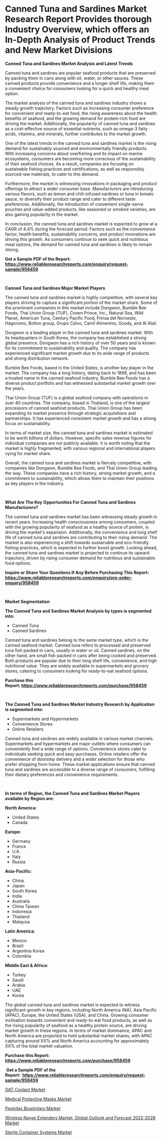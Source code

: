 <p><h1>Canned Tuna and Sardines Market Research Report Provides thorough Industry Overview, which offers an In-Depth Analysis of Product Trends and New Market Divisions</h1></p><p><strong>Canned Tuna and Sardines Market Analysis and Latest Trends</strong></p>
<p><p>Canned tuna and sardines are popular seafood products that are preserved by packing them in cans along with oil, water, or other sauces. These canned products provide convenience and a longer shelf life, making them a convenient choice for consumers looking for a quick and healthy meal option.</p><p>The market analysis of the canned tuna and sardines industry shows a steady growth trajectory. Factors such as increasing consumer preference for convenient and ready-to-eat food, the rising awareness about the health benefits of seafood, and the growing demand for protein-rich food are driving the market. Additionally, the popularity of canned tuna and sardines as a cost-effective source of essential nutrients, such as omega-3 fatty acids, vitamins, and minerals, further contributes to the market growth.</p><p>One of the latest trends in the canned tuna and sardines market is the rising demand for sustainably sourced and environmentally friendly products. With increasing concerns about overfishing and its impact on marine ecosystems, consumers are becoming more conscious of the sustainability of their seafood choices. As a result, companies are focusing on sustainable fishing practices and certifications, as well as responsibly sourced raw materials, to cater to this demand.</p><p>Furthermore, the market is witnessing innovations in packaging and product offerings to attract a wider consumer base. Manufacturers are introducing various flavors, such as lemon and chili-infused sardines or tuna in tomato sauce, to diversify their product range and cater to different taste preferences. Additionally, the introduction of convenient single-serve pouches and value-added products, like seasoned or smoked varieties, are also gaining popularity in the market.</p><p>In conclusion, the canned tuna and sardines market is expected to grow at a CAGR of 4.4% during the forecast period. Factors such as the convenience factor, health benefits, sustainability concerns, and product innovations are driving this growth. As consumers continue to seek quick and nutritious meal options, the demand for canned tuna and sardines is likely to remain strong.</p></p>
<p><strong>Get a Sample PDF of the Report:&nbsp; <a href="https://www.reliableresearchreports.com/enquiry/request-sample/958459">https://www.reliableresearchreports.com/enquiry/request-sample/958459</a></strong></p>
<p>&nbsp;</p>
<p><strong>Canned Tuna and Sardines Major Market Players</strong></p>
<p><p>The canned tuna and sardines market is highly competitive, with several key players striving to capture a significant portion of the market share. Some of the prominent companies in this market include Dongwon, Bumble Bee Foods, Thai Union Group (TUF), Crown Prince, Inc., Natural Sea, Wild Planet, American Tuna, Century Pacific Food, Frinsa del Noroeste, Hagoromo, Bolton group, Grupo Calvo, Camil Alimentos, Goody, and Al Alali.</p><p>Dongwon is a leading player in the canned tuna and sardines market. With its headquarters in South Korea, the company has established a strong global presence. Dongwon has a rich history of over 50 years and is known for its commitment to sustainability and quality. The company has experienced significant market growth due to its wide range of products and strong distribution network.</p><p>Bumble Bee Foods, based in the United States, is another key player in the market. The company has a long history, dating back to 1899, and has been a trusted name in the canned seafood industry. Bumble Bee Foods has a diverse product portfolio and has witnessed substantial market growth over the years.</p><p>Thai Union Group (TUF) is a global seafood company with operations in over 40 countries. The company, based in Thailand, is one of the largest processors of canned seafood products. Thai Union Group has been expanding its market presence through strategic acquisitions and partnerships. It has experienced consistent market growth and has a strong focus on sustainability.</p><p>In terms of market size, the canned tuna and sardines market is estimated to be worth billions of dollars. However, specific sales revenue figures for individual companies are not publicly available. It is worth noting that the market is highly fragmented, with various regional and international players vying for market share.</p><p>Overall, the canned tuna and sardines market is fiercely competitive, with companies like Dongwon, Bumble Bee Foods, and Thai Union Group leading the way. These companies have a rich history, strong market growth, and a commitment to sustainability, which allows them to maintain their positions as key players in the industry.</p></p>
<p>&nbsp;</p>
<p><strong>What Are The Key Opportunities For Canned Tuna and Sardines Manufacturers?</strong></p>
<p><p>The canned tuna and sardines market has been witnessing steady growth in recent years. Increasing health consciousness among consumers, coupled with the growing popularity of seafood as a healthy source of protein, is driving the market's expansion. Additionally, the convenience and long shelf life of canned tuna and sardines are contributing to their rising demand. The market is also experiencing a shift towards sustainable and eco-friendly fishing practices, which is expected to further boost growth. Looking ahead, the canned tuna and sardines market is projected to continue its upward trajectory, driven by rising consumer demand for nutritious and sustainable food options.</p></p>
<p><strong>Inquire or Share Your Questions If Any Before Purchasing This Report: <a href="https://www.reliableresearchreports.com/enquiry/pre-order-enquiry/958459">https://www.reliableresearchreports.com/enquiry/pre-order-enquiry/958459</a></strong></p>
<p>&nbsp;</p>
<p><strong>Market Segmentation</strong></p>
<p><strong>The Canned Tuna and Sardines Market Analysis by types is segmented into:</strong></p>
<p><ul><li>Canned Tuna</li><li>Canned Sardines</li></ul></p>
<p><p>Canned tuna and sardines belong to the same market type, which is the canned seafood market. Canned tuna refers to processed and preserved tuna fish packed in cans, usually in water or oil. Canned sardines, on the other hand, are small fish packed in cans after being cooked and preserved. Both products are popular due to their long shelf life, convenience, and high nutritional value. They are widely available in supermarkets and grocery stores, catering to consumers looking for ready-to-eat seafood options.</p></p>
<p><strong>Purchase this Report:&nbsp;<a href="https://www.reliableresearchreports.com/purchase/958459">https://www.reliableresearchreports.com/purchase/958459</a></strong></p>
<p>&nbsp;</p>
<p><strong>The Canned Tuna and Sardines Market Industry Research by Application is segmented into:</strong></p>
<p><ul><li>Supermarkets and Hypermarkets</li><li>Convenience Stores</li><li>Online Retailers</li></ul></p>
<p><p>Canned tuna and sardines are widely available in various market channels. Supermarkets and hypermarkets are major outlets where consumers can conveniently find a wide range of options. Convenience stores cater to individuals seeking quick and easy purchases. Online retailers offer the convenience of doorstep delivery and a wider selection for those who prefer shopping from home. These market applications ensure that canned tuna and sardines are accessible to a diverse range of consumers, fulfilling their dietary preferences and convenience requirements.</p></p>
<p>&nbsp;</p>
<p><strong>In terms of Region, the Canned Tuna and Sardines Market Players available by Region are:</strong></p>
<p>
    <p> <strong> North America: </strong>
        <ul>
            <li>United States</li>
            <li>Canada</li>
        </ul>
        </p> 
    <p> <strong> Europe: </strong>
        <ul>
            <li>Germany</li>
            <li>France</li>
            <li>U.K.</li>
            <li>Italy</li>
            <li>Russia</li>
        </ul>
        </p> 
    <p> <strong> Asia-Pacific: </strong>
        <ul>
            <li>China</li>
            <li>Japan</li>
            <li>South Korea</li>
            <li>India</li>
            <li>Australia</li>
            <li>China Taiwan</li>
            <li>Indonesia</li>
            <li>Thailand</li>
            <li>Malaysia</li>
        </ul>
        </p> 
    <p> <strong> Latin America: </strong>
        <ul>
            <li>Mexico</li>
            <li>Brazil</li>
            <li>Argentina Korea</li>
            <li>Colombia</li>
        </ul>
        </p> 
    <p> <strong> Middle East & Africa: </strong>
        <ul>
            <li>Turkey</li>
            <li>Saudi</li>
            <li>Arabia</li>
            <li>UAE</li>
            <li>Korea</li>
        </ul>
    </p>
    </p>
<p><p>The global canned tuna and sardines market is expected to witness significant growth in key regions, including North America (NA), Asia Pacific (APAC), Europe, the United States (USA), and China. Growing consumer inclination towards convenient and ready-to-eat food products, as well as the rising popularity of seafood as a healthy protein source, are driving market growth in these regions. In terms of market dominance, APAC and North America are projected to hold substantial market shares, with APAC capturing around XX% and North America accounting for approximately XX% of the total market valuation.</p></p>
<p><strong>Purchase this Report: <a href="https://www.reliableresearchreports.com/purchase/958459">https://www.reliableresearchreports.com/purchase/958459</a></strong></p>
<p>&nbsp;<strong>Get a Sample PDF of the Report:&nbsp;&nbsp;<a href="https://www.reliableresearchreports.com/enquiry/request-sample/958459">https://www.reliableresearchreports.com/enquiry/request-sample/958459</a></strong></p>
<p><strong></strong></p>
<p><p><a href="https://github.com/RichRobinson5/Market-Research-Report-List-1/blob/main/oat-coolant-market.md">OAT Coolant Market</a></p><p><a href="https://github.com/JameTravis/Market-Research-Report-List-1/blob/main/medical-protective-masks-market.md">Medical Protective Masks Market</a></p><p><a href="https://medium.com/@donnakelly19891/peptides-biosimilars-market-size-growth-forecast-2023-2030-197702481d13">Peptides Biosimilars Market</a></p><p><a href="https://issuu.com/reportprime-2/docs/wireless-range-extenders-market-global-outlook-and?fr=xKAE9_zU1NQ">Wireless Range Extenders Market, Global Outlook and Forecast 2022-2028 Market</a></p><p><a href="https://www.reportprime.com/sterile-container-systems-r8393">Sterile Container Systems Market</a></p></p>